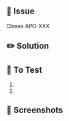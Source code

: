 ## 🐛 Issue

<!-- Link to the issue in Linear this PR is addressing. If there is no related issue or related pull request, consider briefly describing the problem or enhancement being addressed. -->
Closes APO-XXX

## ✏️ Solution

<!--
Describe your changes, and why you're making them. If there's something novel or complex about your approach, you can call it out here. 
-->

## 🔬 To Test

<!--
With only the context in this description, how would a developer from outside Apollos setup and validate your change? 
-->

1.
2.

## 📸 Screenshots

<!--
| Before | After |
| --- | --- |
| _attach image_ | _attach image_ |
| _attach image_ | _attach image_ |
-->
